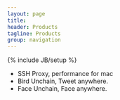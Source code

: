 ```yaml
---
layout: page
title: 
header: Products
tagline: Products
group: navigation
---
```

{% include JB/setup %}

* SSH Proxy, performance for mac
* Bird Unchain, Tweet anywhere.
* Face Unchain, Face anywhere.




